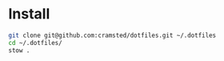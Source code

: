 # Install

```bash
git clone git@github.com:cramsted/dotfiles.git ~/.dotfiles
cd ~/.dotfiles/
stow .
```

